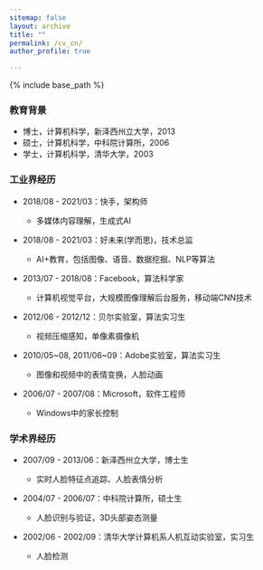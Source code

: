 ```yaml
---
sitemap: false
layout: archive
title: ""
permalink: /cv_cn/
author_profile: true

---
```


{% include base_path %}

### 教育背景

* 博士，计算机科学，新泽西州立大学，2013
* 硕士，计算机科学，中科院计算所，2006
* 学士，计算机科学，清华大学，2003

### 工业界经历

* 2018/08 - 2021/03：快手，架构师
  * 多媒体内容理解，生成式AI

* 2018/08 - 2021/03：好未来(学而思)，技术总监
  * AI+教育，包括图像、语音、数据挖掘、NLP等算法

* 2013/07 - 2018/08：Facebook，算法科学家
  * 计算机视觉平台，大规模图像理解后台服务，移动端CNN技术

* 2012/06 - 2012/12：贝尔实验室，算法实习生
  * 视频压缩感知，单像素摄像机

* 2010/05~08, 2011/06~09：Adobe实验室，算法实习生
  * 图像和视频中的表情变换，人脸动画

* 2006/07 - 2007/08：Microsoft，软件工程师
  * Windows中的家长控制

### 学术界经历

* 2007/09 - 2013/06：新泽西州立大学，博士生
  * 实时人脸特征点追踪、人脸表情分析

* 2004/07 - 2006/07：中科院计算所，硕士生
  * 人脸识别与验证，3D头部姿态测量

* 2002/06 - 2002/09：清华大学计算机系人机互动实验室，实习生
  * 人脸检测